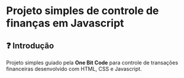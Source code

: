 # Projeto simples de controle de finanças em Javascript

## :question: Introdução

Projeto simples guiado pela **One Bit Code** para controle de transações financeiras desenvolvido com HTML, CSS e Javascript.

